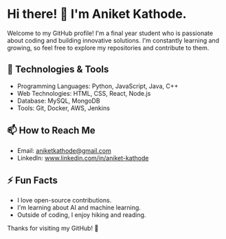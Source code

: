 # Hi there! 👋 I'm Aniket Kathode.

Welcome to my GitHub profile! I'm a final year student who is passionate about coding and building innovative solutions. I'm constantly learning and growing, so feel free to explore my repositories and contribute to them.

## 🔧 Technologies & Tools
- Programming Languages: Python, JavaScript, Java, C++
- Web Technologies: HTML, CSS, React, Node.js
- Database: MySQL, MongoDB
- Tools: Git, Docker, AWS, Jenkins

## 📫 How to Reach Me
- Email: aniketkathode@gmail.com
- LinkedIn: www.linkedin.com/in/aniket-kathode
  
## ⚡ Fun Facts
- I love open-source contributions.
- I'm learning about AI and machine learning.
- Outside of coding, I enjoy hiking and reading.

Thanks for visiting my GitHub! 🚀
